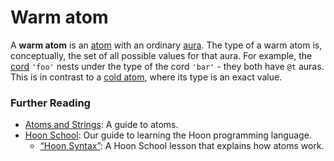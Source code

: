 # Warm atom

A **warm atom** is an [atom](atom) with an ordinary [aura](aura). The type of a warm atom is, conceptually, the set of all possible values for that aura. For example, the [cord](cord) `'foo'` nests under the type of the cord `'bar'` - they both have `@t` auras. This is in contrast to a [cold atom](cold-atom), where its type is an exact value.

### Further Reading

- [Atoms and Strings](../language/hoon/reference/rune/constants): A guide to atoms.
- [Hoon School](../courses/hoon-school): Our guide to learning the Hoon programming language.
  - [“Hoon Syntax”](../courses/hoon-school/B-syntax#nouns): A Hoon School lesson that explains how atoms work.
